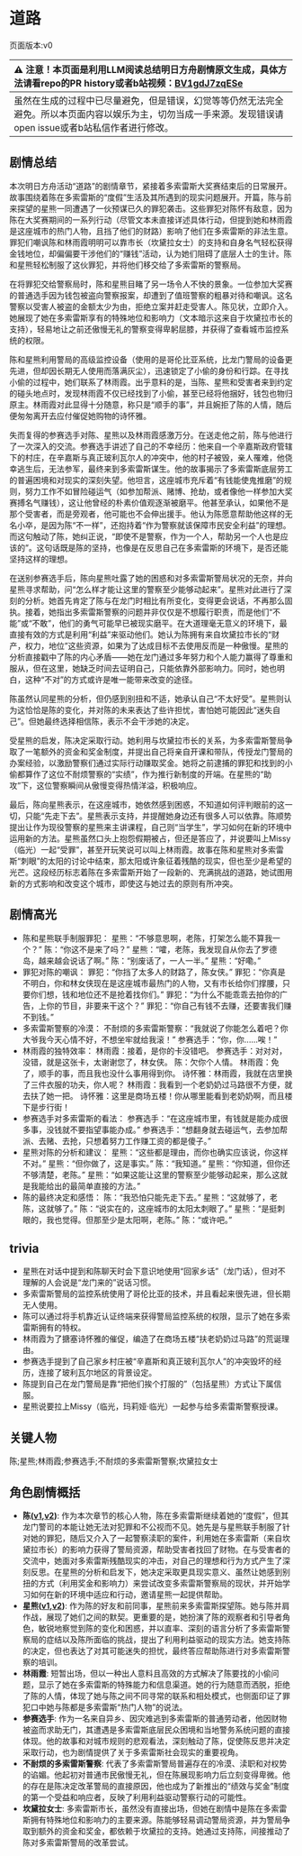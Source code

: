 # 道路
页面版本:v0
 

| :warning: 注意！本页面是利用LLM阅读总结明日方舟剧情原文生成，具体方法请看repo的PR history或者b站视频：[BV1gdJ7zqESe](https://www.bilibili.com/video/BV1gdJ7zqESe/)         |
|:----------------------------|
| 虽然在生成的过程中已尽量避免，但是错误，幻觉等等仍然无法完全避免。所以本页面内容以娱乐为主，切勿当成一手来源。发现错误请open issue或者b站私信作者进行修改。|



## 剧情总结
本次明日方舟活动“道路”的剧情章节，紧接着多索雷斯大奖赛结束后的日常展开。故事围绕着陈在多索雷斯的“度假”生活及其所遇到的现实问题展开。开篇，陈与前来探望的星熊一同遭遇了一伙预谋已久的罪犯袭击。这些罪犯对陈怀有敌意，因为陈在大奖赛期间的一系列行动（尽管文本未直接详述具体行动，但提到她和林雨霞是这座城市的热门人物，且挡了他们的财路）影响了他们在多索雷斯的非法生意。罪犯们嘲讽陈和林雨霞明明可以靠市长（坎黛拉女士）的支持和自身名气轻松获得金钱地位，却偏偏要干涉他们的“赚钱”活动，认为她们阻碍了底层人士的生计。陈和星熊轻松制服了这伙罪犯，并将他们移交给了多索雷斯的警察局。

在将罪犯交给警察局时，陈和星熊目睹了另一场令人不快的景象。一位参加大奖赛的普通选手因为钱包被盗向警察报案，却遭到了值班警察的粗暴对待和嘲讽。这名警察以受害人被盗的金额太少为由，拒绝立案并赶走受害人。陈见状，立即介入。她展现了她在多索雷斯享有的特殊地位和影响力（文本暗示这来自于坎黛拉市长的支持），轻易地让之前还傲慢无礼的警察变得卑躬屈膝，并获得了查看城市监控系统的权限。

陈和星熊利用警局的高级监控设备（使用的是哥伦比亚系统，比龙门警局的设备更先进，但却因长期无人使用而落满灰尘），迅速锁定了小偷的身份和行踪。在寻找小偷的过程中，她们联系了林雨霞。出乎意料的是，当陈、星熊和受害者来到约定的碰头地点时，发现林雨霞不仅已经找到了小偷，甚至已经将他捆好，钱包也物归原主。林雨霞对此显得十分随意，称只是“顺手的事”，并且婉拒了陈的人情，随后便匆匆离开去应付催促她购物的诗怀雅。

失而复得的参赛选手对陈、星熊以及林雨霞感激万分。在送走他之前，陈与他进行了一次深入的交流。参赛选手讲述了自己的不幸经历：他来自一个辛嘉斯政府管辖下的村庄，在辛嘉斯与真正玻利瓦尔人的冲突中，他的村子被毁，亲人罹难，他侥幸逃生后，无法参军，最终来到多索雷斯谋生。他的故事揭示了多索雷斯底层劳工的普遍困境和对现实的深刻失望。他坦言，这座城市充斥着“有钱能使鬼推磨”的规则，努力工作不如冒险碰运气（如参加帮派、赌博、抢劫，或者像他一样参加大奖赛搏名气赚钱），这让他曾经的朴素价值观逐渐被磨平。他甚至承认，如果他不是那个受害者，而是旁观者，他可能也不会伸出援手。他认为陈愿意帮助他这样的无名小卒，是因为陈“不一样”，还抱持着“作为警察就该保障市民安全利益”的理想。而这句触动了陈，她纠正说，“即使不是警察，作为一个人，帮助另一个人也是应该的”。这句话既是陈的坚持，也像是在反思自己在多索雷斯的环境下，是否还能坚持这样的理想。

在送别参赛选手后，陈向星熊吐露了她的困惑和对多索雷斯警局状况的无奈，并向星熊寻求帮助，问“怎么样才能让这里的警察至少能够动起来”。星熊对此进行了深刻的分析。她首先肯定了陈与在龙门时相比有所变化，变得更会说话，不再那么固执。接着，她指出多索雷斯警察的问题并非仅仅是不想履行职责，而是他们“不能”或“不敢”，他们的勇气可能早已被现实磨平。在大道理毫无意义的环境下，最直接有效的方式是利用“利益”来驱动他们。她认为陈拥有来自坎黛拉市长的“财产，权力，地位”这些资源，如果为了达成目标不去使用反而是一种傲慢。星熊的分析直接戳中了陈的内心矛盾——她在龙门通过多年努力和个人能力赢得了尊重和服从，但在这里，她缺乏时间去证明自己，只能依靠外部影响力。同时，她也明白，这种“不对”的方式或许是唯一能带来改变的途径。

陈虽然认同星熊的分析，但仍感到别扭和不适，她承认自己“不太好受”。星熊则认为这恰恰是陈的变化，并对陈的未来表达了些许担忧，害怕她可能因此“迷失自己”。但她最终选择相信陈，表示不会干涉她的决定。

受星熊的启发，陈决定采取行动。她利用与坎黛拉市长的关系，为多索雷斯警局争取了一笔额外的资金和奖金制度，并提出自己将亲自开课和带队，传授龙门警局的办案经验，以激励警察们通过实际行动赚取奖金。她将之前逮捕的罪犯和找到的小偷都算作了这位不耐烦警察的“实绩”，作为推行新制度的开端。在星熊的“助攻”下，这位警察瞬间从傲慢变得热情洋溢，积极响应。

最后，陈向星熊表示，在这座城市，她依然感到困惑，不知道如何评判眼前的这一切，只能“先走下去”。星熊表示支持，并提醒她身边还有很多人可以依靠。陈顺势提出让作为现役警察的星熊来主讲课程，自己则“当学生”，学习如何在新的环境中运用新的方法。星熊虽然口头上抱怨假期被占，但还是答应了，并说要叫上Missy（临光）一起“受罪”，甚至开玩笑说可以叫上林雨霞。故事在陈和星熊对多索雷斯“刺眼”的太阳的讨论中结束，那太阳或许象征着残酷的现实，但也至少是希望的光芒。这段经历标志着陈在多索雷斯开始了一段新的、充满挑战的道路，她试图用新的方式影响和改变这个城市，即使这与她过去的原则有所冲突。
## 剧情高光
*   陈和星熊联手制服罪犯：
    星熊：“不够意思啊，老陈，打架怎么能不算我一个？”
    陈：“你这不是来了吗？”
    星熊：“嚯，老陈，我发现自从你去了罗德岛，越来越会说话了啊。”
    陈：“别废话了，一人一半。”
    星熊：“好嘞。”
*   罪犯对陈的嘲讽：
    罪犯：“你挡了太多人的财路了，陈女侠。”
    罪犯：“你真是不明白，你和林女侠现在是这座城市最热门的人物，又有市长给你们撑腰，只要你们想，钱和地位还不是抢着找你们。”
    罪犯：“为什么不能乖乖去拍你的广告，上你的节目，非要来干这个？”
    罪犯：“你自己有钱不去赚，还要害我们赚不到钱。”
*   多索雷斯警察的冷漠：
    不耐烦的多索雷斯警察：“我就说了你能怎么着吧？你大爷我今天心情不好，不想坐牢就给我滚！”
    参赛选手：“你，你......唉！”
*   林雨霞的独特效率：
    林雨霞：接着，是你的卡没错吧。
    参赛选手：对对对，没错，就是这张卡，太谢谢您了，林女侠。
    陈：欠你个人情。
    林雨霞：免了，顺手的事，而且我也没什么事用得到你。
    诗怀雅：林雨霞，我就在店里换了三件衣服的功夫，你人呢？
    林雨霞：我看到一个老奶奶过马路很不方便，就去扶了她一把。
    诗怀雅：这里是商场五楼！你从哪里能看到老奶奶啊，而且楼下是步行街！
*   参赛选手对多索雷斯的看法：
    参赛选手：“在这座城市里，有钱就是能办成很多事，没钱就不要指望事能办成。”
    参赛选手：“想翻身就去碰运气，去参加帮派、去赌、去抢，只想着努力工作赚工资的都是傻子。”
*   星熊对陈的分析和建议：
    星熊：“这些都是理由，而你也确实应该说，你这样不对。”
    星熊：“但你做了，这是事实。”
    陈：“我知道。”
    星熊：“你知道，但你还不够清楚，老陈。”
    星熊：“如果这能让这里的警察至少能够动起来，那么这就是我能给出的最简单直接的方法。”
*   陈的最终决定和感悟：
    陈：“我恐怕只能先走下去。”
    星熊：“这就够了，老陈，这就够了。”
    陈：“说实在的，这座城市的太阳太刺眼了。”
    星熊：“是挺刺眼的，我也觉得。但那至少是太阳啊，老陈。”
    陈：“或许吧。”
## trivia
*   星熊在对话中提到和陈聊天时会下意识地使用“回家乡话”（龙门话），但对不理解的人会说是“龙门来的”说话习惯。
*   多索雷斯警局的监控系统使用了哥伦比亚的技术，并且看起来很先进，但长期无人使用。
*   陈可以通过将手机靠近认证终端来获得警局监控系统的权限，显示了她在多索雷斯拥有的特权。
*   林雨霞为了搪塞诗怀雅的催促，编造了在商场五楼“扶老奶奶过马路”的荒诞理由。
*   参赛选手提到了自己家乡村庄被“辛嘉斯和真正玻利瓦尔人”的冲突毁坏的经历，连接了玻利瓦尔地区的背景设定。
*   陈提到自己在龙门警局是靠“把他们挨个打服的”（包括星熊）方式让下属信服。
*   星熊说要拉上Missy（临光，玛莉娅·临光）一起参与给多索雷斯警察授课。
## 关键人物
陈;星熊;林雨霞;参赛选手;不耐烦的多索雷斯警察;坎黛拉女士
## 角色剧情概括
-   **陈([v1](../chars/char_010_chen.md),[v2](../char_v3/char_010_chen.md))**: 作为本次章节的核心人物，陈在多索雷斯继续着她的“度假”，但其龙门警司的本能让她无法对犯罪和不公视而不见。她先是与星熊联手制服了针对她的罪犯，随后又介入了一起警察渎职的案件，利用她在多索雷斯（来自坎黛拉市长）的影响力获得了警局资源，帮助受害者找回了财物。在与受害者的交流中，她面对多索雷斯残酷现实的冲击，对自己的理想和行为方式产生了深刻反思。在星熊的分析和启发下，她决定采取更具现实意义、虽然让她感到别扭的方式（利用奖金和影响力）来尝试改变多索雷斯警察局的现状，并开始学习如何在新的环境中适应和行动，邀请星熊一起提供帮助。
-   **星熊([v1](../chars/char_136_hsguma.md),[v2](../char_v3/char_136_hsguma.md))**: 作为陈的好友和前同事，星熊前来多索雷斯探望陈。她与陈并肩作战，展现了她们之间的默契。更重要的是，她扮演了陈的观察者和引导者角色，敏锐地察觉到陈的变化和困惑，并以直率、深刻的语言分析了多索雷斯警察局的症结以及陈所面临的挑战，提出了利用利益驱动的现实方法。她支持陈的决定，但也表达了对其可能迷失的担忧，最终答应帮助陈进行对多索雷斯警察的培训。
-   **林雨霞**: 短暂出场，但以一种出人意料且高效的方式解决了陈要找的小偷问题，显示了她在多索雷斯的特殊能力和信息渠道。她的行为随意而洒脱，拒绝了陈的人情，体现了她与陈之间不同寻常的联系和相处模式，也侧面印证了罪犯口中她与陈都是多索雷斯“热门人物”的说法。
-   **参赛选手**: 作为一名来自异乡、因灾难逃到多索雷斯的普通劳动者，他因财物被盗而求助无门，其遭遇是多索雷斯底层民众困境和当地警务系统问题的直接体现。他的故事和对城市规则的悲观看法，深刻触动了陈，促使陈反思并决定采取行动，也为剧情提供了关于多索雷斯社会现实的重要视角。
-   **不耐烦的多索雷斯警察**: 代表了多索雷斯警局普遍存在的冷漠、渎职和对权势的谄媚。他起初对普通市民傲慢无礼，但在陈展现影响力后立刻变得卑微。他的存在是陈决定改革警局的直接原因，他也成为了新推出的“绩效与奖金”制度的第一个受益和响应者，反映了利用利益驱动警察行动的可能性。
-   **坎黛拉女士**: 多索雷斯市长，虽然没有直接出场，但她在剧情中是陈在多索雷斯拥有特殊地位和影响力的主要来源。陈能够轻易调动警局资源，并为警局争取到额外的资金和奖金，都依赖于坎黛拉的支持。她通过支持陈，间接推动了陈对多索雷斯警局的改革尝试。